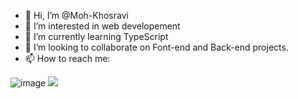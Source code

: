 - 👋 Hi, I’m @Moh-Khosravi
- 👀 I’m interested in web developement
- 🌱 I’m currently learning TypeScript
- 💞️ I’m looking to collaborate on Font-end and Back-end projects. 
- 📫 How to reach me: 

![image]({https://img.shields.io/badge/LinkedIn-0077B5?style=for-the-badge&logo=linkedin&logoColor=white})
<img src="https://img.shields.io/badge/LinkedIn-0077B5?style=for-the-badge&logo=linkedin&logoColor=white" />
<!---
Moh-Khosravi/Moh-Khosravi is a ✨ special ✨ repository because its `README.md` (this file) appears on your GitHub profile.
You can click the Preview link to take a look at your changes.
--->
